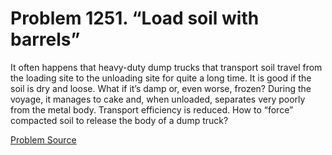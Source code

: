 # Problem 1251. “Load soil with barrels”

It often happens that heavy-duty dump trucks that transport soil travel from the loading site to the unloading site for quite a long time. It is good if the soil is dry and loose. What if it’s damp or, even worse, frozen? During the voyage, it manages to cake and, when unloaded, separates very poorly from the metal body. Transport efficiency is reduced. How to “force” compacted soil to release the body of a dump truck?

[Problem Source](https://www.trizland.ru/tasks/5703/)